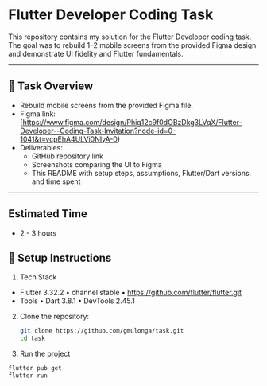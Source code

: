 # Flutter Developer Coding Task

This repository contains my solution for the Flutter Developer coding task.  
The goal was to rebuild 1–2 mobile screens from the provided Figma design and demonstrate UI fidelity and Flutter fundamentals.

---

## 📌 Task Overview
- Rebuild mobile screens from the provided Figma file.
- Figma link: [https://www.figma.com/design/Phig12c9f0dOBzDkg3LVqX/Flutter-Developer--Coding-Task-Invitation?node-id=0-1041&t=vcpEhA4ULVi0NIyA-0)
- Deliverables:
    - GitHub repository link
    - Screenshots comparing the UI to Figma
    - This README with setup steps, assumptions, Flutter/Dart versions, and time spent

---

## Estimated Time
- 2 - 3 hours


## 🚀 Setup Instructions
1. Tech Stack
- Flutter 3.32.2 • channel stable • https://github.com/flutter/flutter.git
- Tools • Dart 3.8.1 • DevTools 2.45.1

2. Clone the repository:
   ```bash
   git clone https://github.com/gmulonga/task.git
   cd task
   ```
3. Run the project
```bash
flutter pub get
flutter run
```
